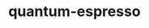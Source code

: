 ---
title: "quantum-espresso"
layout: cache
categories: [package, develop-2023-08-20]
meta: {"versions": ["7.2"], "compilers": ["gcc@=11.1.0", "gcc@=7.3.1", "oneapi@=2023.2.0"], "oss": ["amzn2", "ubuntu20.04"], "platforms": ["linux"], "targets": ["aarch64", "neoverse_n1", "ppc64le", "x86_64", "x86_64_v3"], "stacks": ["aws-isc", "aws-isc-aarch64", "e4s", "e4s-oneapi", "e4s-power", "root"], "num_specs": 6, "num_specs_by_stack": {"root": 6, "aws-isc-aarch64": 2, "aws-isc": 1, "e4s-power": 1, "e4s-oneapi": 1, "e4s": 1}}
spec_details: [{"hash": "zrusrv6gqhsl64o2exjwldb3gfsj7p2b", "compiler": "gcc@=7.3.1", "versions": ["7.2"], "os": "amzn2", "platform": "linux", "target": "aarch64", "variants": ["build_system=cmake", "build_type=Release", "~elpa", "+epw", "generator=make", "hdf5=none", "~ipo", "~libxc", "+mpi", "~nvtx", "+openmp", "+patch", "~qmcpack", "+scalapack"], "stacks": ["root", "aws-isc-aarch64"], "size": "-", "tarball": "https://binaries.spack.io/develop-2023-08-20/build_cache/linux-amzn2-aarch64/gcc-7.3.1/quantum-espresso-7.2/linux-amzn2-aarch64-gcc-7.3.1-quantum-espresso-7.2-zrusrv6gqhsl64o2exjwldb3gfsj7p2b.spack"}, {"hash": "5bk7tiocbhk5izfhjjyvzvmffatuzttr", "compiler": "gcc@=7.3.1", "versions": ["7.2"], "os": "amzn2", "platform": "linux", "target": "neoverse_n1", "variants": ["build_system=cmake", "build_type=Release", "~elpa", "+epw", "generator=make", "hdf5=none", "~ipo", "~libxc", "+mpi", "~nvtx", "+openmp", "+patch", "~qmcpack", "+scalapack"], "stacks": ["root", "aws-isc-aarch64"], "size": "-", "tarball": "https://binaries.spack.io/develop-2023-08-20/build_cache/linux-amzn2-neoverse_n1/gcc-7.3.1/quantum-espresso-7.2/linux-amzn2-neoverse_n1-gcc-7.3.1-quantum-espresso-7.2-5bk7tiocbhk5izfhjjyvzvmffatuzttr.spack"}, {"hash": "th5jbdcwjo7mne7farbtozecm3kzftoy", "compiler": "gcc@=7.3.1", "versions": ["7.2"], "os": "amzn2", "platform": "linux", "target": "x86_64_v3", "variants": ["build_system=cmake", "build_type=Release", "~elpa", "+epw", "generator=make", "hdf5=none", "~ipo", "~libxc", "+mpi", "~nvtx", "+openmp", "+patch", "~qmcpack", "+scalapack"], "stacks": ["aws-isc", "root"], "size": "-", "tarball": "https://binaries.spack.io/develop-2023-08-20/build_cache/linux-amzn2-x86_64_v3/gcc-7.3.1/quantum-espresso-7.2/linux-amzn2-x86_64_v3-gcc-7.3.1-quantum-espresso-7.2-th5jbdcwjo7mne7farbtozecm3kzftoy.spack"}, {"hash": "jnbryzqvo34pihgtu6b5k4cblmqvyyne", "compiler": "gcc@=11.1.0", "versions": ["7.2"], "os": "ubuntu20.04", "platform": "linux", "target": "ppc64le", "variants": ["build_system=cmake", "build_type=Release", "~elpa", "+epw", "generator=make", "hdf5=none", "~ipo", "~libxc", "+mpi", "~nvtx", "+openmp", "+patch", "~qmcpack", "+scalapack"], "stacks": ["root", "e4s-power"], "size": "-", "tarball": "https://binaries.spack.io/develop-2023-08-20/build_cache/linux-ubuntu20.04-ppc64le/gcc-11.1.0/quantum-espresso-7.2/linux-ubuntu20.04-ppc64le-gcc-11.1.0-quantum-espresso-7.2-jnbryzqvo34pihgtu6b5k4cblmqvyyne.spack"}, {"hash": "wcsez7non6p5rpp6ihuzdgsi46nmic52", "compiler": "oneapi@=2023.2.0", "versions": ["7.2"], "os": "ubuntu20.04", "platform": "linux", "target": "x86_64", "variants": ["build_system=cmake", "build_type=Release", "~elpa", "+epw", "generator=make", "hdf5=none", "~ipo", "~libxc", "+mpi", "~nvtx", "+openmp", "+patch", "~qmcpack", "+scalapack"], "stacks": ["e4s-oneapi", "root"], "size": "-", "tarball": "https://binaries.spack.io/develop-2023-08-20/build_cache/linux-ubuntu20.04-x86_64/oneapi-2023.2.0/quantum-espresso-7.2/linux-ubuntu20.04-x86_64-oneapi-2023.2.0-quantum-espresso-7.2-wcsez7non6p5rpp6ihuzdgsi46nmic52.spack"}, {"hash": "v5w5e3uvqi5x43s3tkwdvrzbauukfh22", "compiler": "gcc@=11.1.0", "versions": ["7.2"], "os": "ubuntu20.04", "platform": "linux", "target": "x86_64_v3", "variants": ["build_system=cmake", "build_type=Release", "~elpa", "+epw", "generator=make", "hdf5=none", "~ipo", "~libxc", "+mpi", "~nvtx", "+openmp", "+patch", "~qmcpack", "+scalapack"], "stacks": ["e4s", "root"], "size": "-", "tarball": "https://binaries.spack.io/develop-2023-08-20/build_cache/linux-ubuntu20.04-x86_64_v3/gcc-11.1.0/quantum-espresso-7.2/linux-ubuntu20.04-x86_64_v3-gcc-11.1.0-quantum-espresso-7.2-v5w5e3uvqi5x43s3tkwdvrzbauukfh22.spack"}]
---